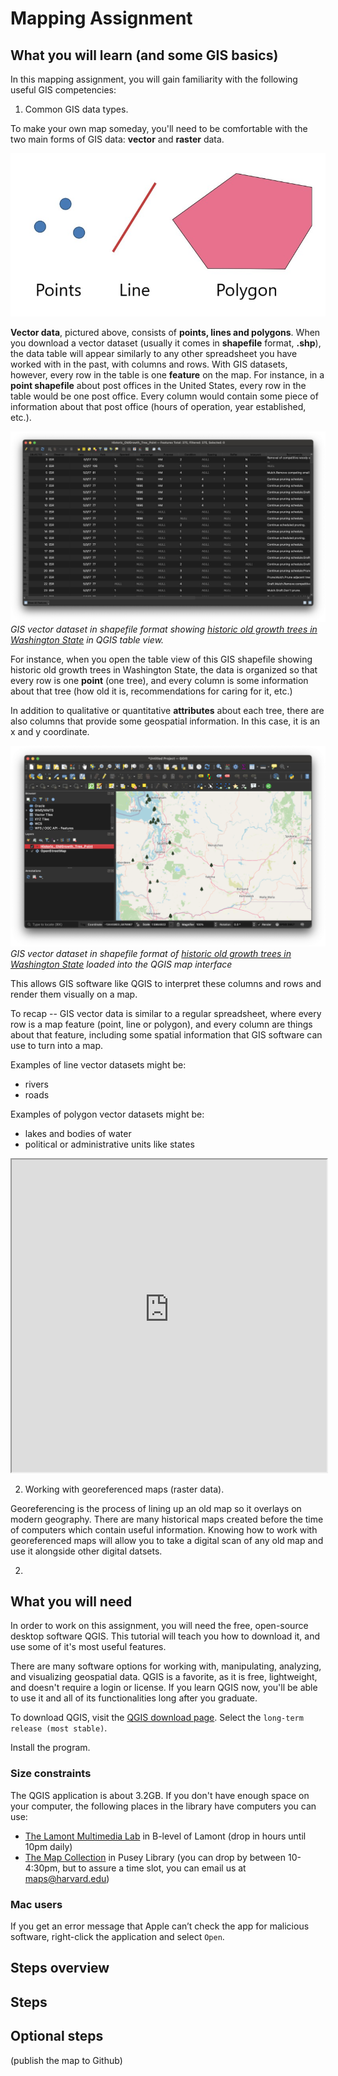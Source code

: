# Mapping Assignment

## What you will learn (and some GIS basics)

In this mapping assignment, you will gain familiarity with the following useful GIS competencies:

1. Common GIS data types.

To make your own map someday, you'll need to be comfortable with the two main forms of GIS data: **vector** and **raster** data.

![Chart showing vector data which is points, lines and polygons..](media/1.jpeg)

**Vector data**, pictured above, consists of **points, lines and polygons**. When you download a vector dataset (usually it comes in **shapefile** format, **.shp**), the data table will appear similarly to any other spreadsheet you have worked with in the past, with columns and rows. With GIS datasets, however, every row in the table is one **feature** on the map. For instance, in a **point shapefile** about post offices in the United States, every row in the table would be one post office. Every column would contain some piece of information about that post office (hours of operation, year established, etc.).

![Screenshot of QGIS interface showing the back end of the dataset, a table with rows and columns about each tree ](media/2.png)
_GIS vector dataset in shapefile format showing [historic old growth trees in Washington State](https://geo.wa.gov/maps/61db62e6e6864b579e0e36c005e94e71/about) in QGIS table view._

For instance, when you open the table view of this GIS shapefile showing historic old growth trees in Washington State, the data is organized so that every row is one **point** (one tree), and every column is some information about that tree (how old it is, recommendations for caring for it, etc.)

In addition to qualitative or quantitative **attributes** about each tree, there are also columns that provide some geospatial information. In this case, it is an x and y coordinate.

![Screenshot of QGIS interface with point dataset of trees loaded in and appearing on the map](media/3.png)
_GIS vector dataset in shapefile format of [historic old growth trees in Washington State](https://geo.wa.gov/maps/61db62e6e6864b579e0e36c005e94e71/about) loaded into the QGIS map interface_

This allows GIS software like QGIS to interpret these columns and rows and render them visually on a map.

To recap -- GIS vector data is similar to a regular spreadsheet, where every row is a map feature (point, line or polygon), and every column are things about that feature, including some spatial information that GIS software can use to turn into a map.

Examples of line vector datasets might be:
* rivers
* roads 

Examples of polygon vector datasets might be:
* lakes and bodies of water
* political or administrative units like states

<iframe title="Example of polygon data showing towns in Massachussetts you can hover over to expose the column information" src="https://harvardmapcollection.github.io/classes/gened1140/fall-2022/assignment/demo/polygon-data/" width="100%" height="500px"></iframe>




2. Working with georeferenced maps (raster data).



Georeferencing is the process of lining up an old map so it overlays on modern geography. There are many historical maps created before the time of computers which contain useful information. Knowing how to work with georeferenced maps will allow you to take a digital scan of any old map and use it alongside other digital datsets.

2. 

## What you will need

In order to work on this assignment, you will need the free, open-source desktop software QGIS. This tutorial will teach you how to download it, and use some of it's most useful features. 

There are many software options for working with, manipulating, analyzing, and visualizing geospatial data. QGIS is a favorite, as it is free, lightweight, and doesn't require a login or license. If you learn QGIS now, you'll be able to use it and all of its functionalities long after you graduate.

To download QGIS, visit the [QGIS download page](https://www.qgis.org/en/site/forusers/download.html). Select the `long-term release (most stable)`.

Install the program. 

### Size constraints
The QGIS application is about 3.2GB. If you don't have enough space on your computer, the following places in the library have computers you can use:
- [The Lamont Multimedia Lab](https://library.harvard.edu/services-tools/lamont-multimedia-lab) in B-level of Lamont (drop in hours until 10pm daily)
- [The Map Collection](https://library.harvard.edu/libraries/harvard-map-collection) in Pusey Library (you can drop by between 10-4:30pm, but to assure a time slot, you can email us at [maps@harvard.edu](mailto:maps@harvard.edu))

### Mac users
If you get an error message that Apple can’t check the app for malicious software, right-click the application and select `Open`.


## Steps overview

## Steps

## Optional steps 

(publish the map to Github)
